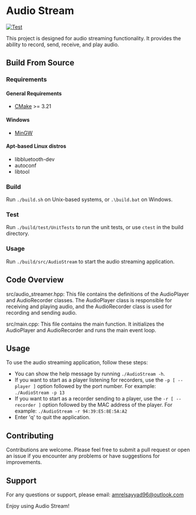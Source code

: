 # Audio Stream

[![Test](https://github.com/AmrElsayyad/audio-stream/actions/workflows/test.yml/badge.svg)](https://github.com/AmrElsayyad/audio-stream/actions/workflows/test.yml)

This project is designed for audio streaming functionality. It provides the ability to record, send, receive, and play audio.

## Build From Source

### Requirements

#### General Requirements

- [CMake](https://cmake.org/) >= 3.21

#### Windows

- [MinGW](https://www.mingw-w64.org/)

#### Apt-based Linux distros

- libbluetooth-dev
- autoconf
- libtool

### Build

Run `./build.sh` on Unix-based systems, or `.\build.bat` on Windows.

### Test

Run `./build/test/UnitTests` to run the unit tests, or use `ctest` in the build directory.

### Usage

Run `./build/src/AudioStream` to start the audio streaming application.

## Code Overview

src/audio_streamer.hpp: This file contains the definitions of the AudioPlayer and AudioRecorder classes. The AudioPlayer class is responsible for receiving and playing audio, and the AudioRecorder class is used for recording and sending audio.

src/main.cpp: This file contains the main function. It initializes the AudioPlayer and AudioRecorder and runs the main event loop.

## Usage

To use the audio streaming application, follow these steps:

- You can show the help message by running `./AudioStream -h`.
- If you want to start as a player listening for recorders, use the `-p [ --player ]` option followed by the port number.
  For example: `./AudioStream -p 13`
- If you want to start as a recorder sending to a player, use the `-r [ --recorder ]` option followed by the MAC address of the player.
  For example: `./AudioStream -r 94:39:E5:8E:5A:A2`
- Enter 'q' to quit the application.

## Contributing

Contributions are welcome. Please feel free to submit a pull request or open an issue if you encounter any problems or have suggestions for improvements.

## Support

For any questions or support, please email: amrelsayyad96@outlook.com

Enjoy using Audio Stream!